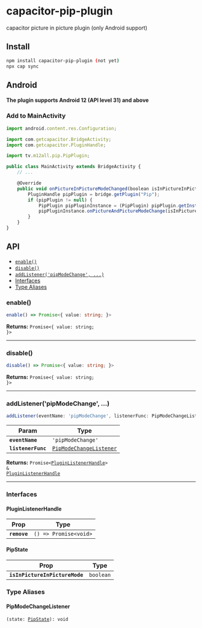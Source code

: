# capacitor-pip-plugin

capacitor picture in picture plugin (only Android support)

## Install

```bash
npm install capacitor-pip-plugin (not yet)
npx cap sync
```

## Android
#### The plugin supports Android 12 (API level 31) and above
### Add to MainActivity

```typescript
import android.content.res.Configuration;

import com.getcapacitor.BridgeActivity;
import com.getcapacitor.PluginHandle;

import tv.m12all.pip.PipPlugin;

public class MainActivity extends BridgeActivity {
    // ...

    @Override
    public void onPictureInPictureModeChanged(boolean isInPictureInPictureMode, Configuration newConfig) {
        PluginHandle pipPlugin = bridge.getPlugin("Pip");
        if (pipPlugin != null) {
            PipPlugin pipPluginInstance = (PipPlugin) pipPlugin.getInstance();
            pipPluginInstance.onPictureAndPictureModeChange(isInPictureInPictureMode);
        }
    }
}
```

## API

<docgen-index>

* [`enable()`](#enable)
* [`disable()`](#disable)
* [`addListener('pipModeChange', ...)`](#addlistenerpipmodechange)
* [Interfaces](#interfaces)
* [Type Aliases](#type-aliases)

</docgen-index>

<docgen-api>
<!--Update the source file JSDoc comments and rerun docgen to update the docs below-->

### enable()

```typescript
enable() => Promise<{ value: string; }>
```

**Returns:** <code>Promise&lt;{ value: string; }&gt;</code>

--------------------


### disable()

```typescript
disable() => Promise<{ value: string; }>
```

**Returns:** <code>Promise&lt;{ value: string; }&gt;</code>

--------------------


### addListener('pipModeChange', ...)

```typescript
addListener(eventName: 'pipModeChange', listenerFunc: PipModeChangeListener) => Promise<PluginListenerHandle> & PluginListenerHandle
```

| Param              | Type                                                                    |
| ------------------ | ----------------------------------------------------------------------- |
| **`eventName`**    | <code>'pipModeChange'</code>                                            |
| **`listenerFunc`** | <code><a href="#pipmodechangelistener">PipModeChangeListener</a></code> |

**Returns:** <code>Promise&lt;<a href="#pluginlistenerhandle">PluginListenerHandle</a>&gt; & <a href="#pluginlistenerhandle">PluginListenerHandle</a></code>

--------------------


### Interfaces


#### PluginListenerHandle

| Prop         | Type                                      |
| ------------ | ----------------------------------------- |
| **`remove`** | <code>() =&gt; Promise&lt;void&gt;</code> |


#### PipState

| Prop                           | Type                 |
| ------------------------------ | -------------------- |
| **`isInPictureInPictureMode`** | <code>boolean</code> |


### Type Aliases


#### PipModeChangeListener

<code>(state: <a href="#pipstate">PipState</a>): void</code>

</docgen-api>
